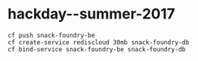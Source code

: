 # hackday--summer-2017

```
cf push snack-foundry-be
cf create-service rediscloud 30mb snack-foundry-db
cf bind-service snack-foundry-be snack-foundry-db 
```
